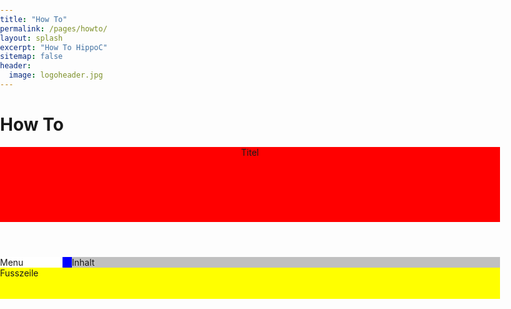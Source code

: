 ```yaml
---
title: "How To"
permalink: /pages/howto/
layout: splash
excerpt: "How To HippoC"
sitemap: false
header:
  image: logoheader.jpg
---
```


<style>
  body{
    margin: 0;
    padding: 0;
  }
  .wrapper{
    width: 800px;
    margin: 0 auto;
  }
  .header {
    height: 120px;
    background-color: red;
}
.contentwrap {
    background-color: blue
}
.contentwrap:after {
    content: ".";
    display: block;
    clear: both;
    visibility: hidden;
    line-height: 0;
    height: 0;
}
.navArea {
    float: left;
    width: 100px;
    background-color: white;
    margin: 0 15px 0 0;
    padding: 0;
}
.contentArea {
    float: left;
     width: 685px;
    background-color: silver;
    margin: 0;
    padding: 0;
}
.footer {
    background-color: yellow;
    height: 50px;
    clear: both;
}
</style>

<h1>How To</h1>

<div class="wrapper">
            <header class="header">Titel</header>
            <section class="contentwrap">
                <nav class="navArea">Menu</nav>
                <article class="contentArea">Inhalt</article>
            </section>
            <div class="footer">Fusszeile</div>
        </div>
